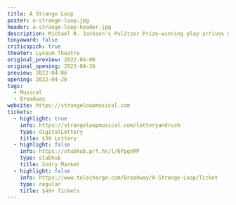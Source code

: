 ```yaml
---
title: A Strange Loop
poster: a-strange-loop.jpg
header: a-strange-loop-header.jpg
description: Michael R. Jackson's Pulitzer Prize-winning play arrives on Broadway.
tonyaward: false
criticspick: true
theater: Lyceum Theatre
original_preview: 2022-04-06
original_opening: 2022-04-26
preview: 2022-04-06
opening: 2022-04-26
tags: 
  - Musical
  - Broadway
website: https://strangeloopmusical.com
tickets: 
  - highlight: true
    info: https://strangeloopmusical.com/lotteryandrush
    type: digitalLottery
    title: $39 Lottery
  - highlight: false
    info: https://stubhub.prf.hn/l/6PpqnMP
    type: stubhub
    title: 2ndry Market
  - highlight: false
    info: https://www.telecharge.com/Broadway/A-Strange-Loop/Ticket
    type: regular
    title: $49+ Tickets
---
```


